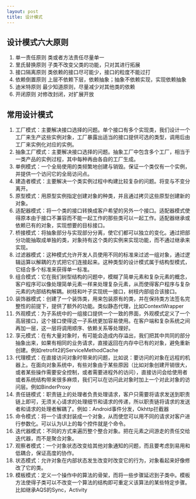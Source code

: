 ```yaml
---
layout: post
title: 设计模式
---
```


## 设计模式六大原则

1. 单一责任原则 类或者方法责任尽量单一
2. 里氏替换原则 子类不改变父类的功能，只对其进行拓展
3. 接口隔离原则 类依赖的接口尽可能少，接口的粒度不能过打
4. 依赖倒置原则 上层不依赖下层，依赖抽象；抽象不依赖实现，实现依赖抽象
5. 迪米特原则   最少知道原则，尽量减少对其他类的依赖
6. 开闭原则     对修改封闭，对扩展开放

## 常用设计模式

1. 工厂模式：主要解决接口选择的问题。单个接口有多个实现类，我们设计一个工厂来生产这些实例对象，工厂暴露出适当的接口提供可选的类型，调用后由工厂来实例化对应的实例。
2. 抽象工厂模式：主要解决接口选择的问题。抽象工厂中包含多个工厂，相当于一类产品的实例过程，其中每种再由各自的工厂生成。
3. 单例模式：一个全局使用的类频繁地创建与销毁。保证一个类仅有一个实例，并提供一个访问它的全局访问点。
4. 建造者模式：主要解决一个类实例过程中构建比较复杂的问题。将变与不变分离开。
5. 原型模式：用原型实例指定创建对象的种类，并且通过拷贝这些原型创建新的对象。
6. 适配器模式：将一个类的接口转换成客户希望的另外一个接口。适配器模式使得原本由于接口不兼容而不能一起工作的那些类可以一起工作。适配器继承或依赖已有的对象，实现想要的目标接口。
7. 桥接模式：将抽象部分与实现部分分离，使它们都可以独立的变化。通过把部分功能抽取成单独的类，对象持有这个类的实例来实现功能，而不通过继承来实现。
8. 过滤器模式：这种模式允许开发人员使用不同的标准来过滤一组对象，通过逻辑运算以解耦的方式把它们连接起来。这种类型的设计模式属于结构型模式，它结合多个标准来获得单一标准。
9. 组合模式：它在我们树型结构的问题中，模糊了简单元素和复杂元素的概念，客户程序可以像处理简单元素一样来处理复杂元素，从而使得客户程序与复杂元素的内部结构解耦。树枝和叶子实现统一接口，树枝内部组合该接口。
10. 装饰器模式：创建了一个装饰类，用来包装原有的类，并在保持类方法签名完整性的前提下，提供了额外的功能。类似静态代理，比如ContextWrapper
11. 外观模式：为子系统中的一组接口提供一个一致的界面，外观模式定义了一个高层接口，这个接口使得这一子系统更加容易使用。在客户端和复杂系统之间再加一层，这一层将调用顺序、依赖关系等处理好。
12. 享元模式：在有大量对象时，有可能会造成内存溢出，我们把其中共同的部分抽象出来，如果有相同的业务请求，直接返回在内存中已有的对象，避免重新创建。例如retrofit2的ServiceMethodCache
13. 代理模式：在直接访问对象时带来的问题，比如说：要访问的对象在远程的机器上。在面向对象系统中，有些对象由于某些原因（比如对象创建开销很大，或者某些操作需要安全控制，或者需要进程外的访问），直接访问会给使用者或者系统结构带来很多麻烦，我们可以在访问此对象时加上一个对此对象的访问层。例如BinderProxy
14. 责任链模式：职责链上的处理者负责处理请求，客户只需要将请求发送到职责链上即可，无须关心请求的处理细节和请求的传递，所以职责链将请求的发送者和请求的处理者解耦了。例如：Android事件分发，Okhttp拦截器
15. 命令模式：将一个请求封装成一个对象，从而使您可以用不同的请求对客户进行参数化。可以认为UI上的每个控件就是个命令。
16. 迭代器模式：不同的方式来遍历整个整合对象。把在元素之间游走的责任交给迭代器，而不是聚合对象。
17. 观察者模式：一个对象状态改变给其他对象通知的问题，而且要考虑到易用和低耦合，保证高度的协作。
18. 状态模式：允许对象在内部状态发生改变时改变它的行为，对象看起来好像修改了它的类。
19. 模板模式：定义一个操作中的算法的骨架，而将一些步骤延迟到子类中。模板方法使得子类可以不改变一个算法的结构即可重定义该算法的某些特定步骤。比如继承AQS的Sync，Activity